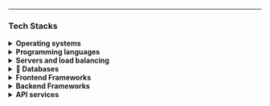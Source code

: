 <!-- ### Sobre mim
Meu nome é Eric e estou cursando Engenharia de Softare. <br/>
Atualmente trabalho com Soluções de Mídias na [Globo](https://globo.com/).
<p align="left">
  <a href="https://www.linkedin.com/in/eric-lemos" target="_blank">
    <picture>
      <source media="(prefers-color-scheme: dark)" srcset="https://img.shields.io/badge/linkedin-2e3440.svg?&style=for-the-badge&logo=linkedin&logoColor=0A66C2">
      <source media="(prefers-color-scheme: light)"srcset="https://img.shields.io/badge/linkedin-eceff4.svg?&style=for-the-badge&logo=linkedin&logoColor=0A66C2">
      <img alt="LindedIn" src="https://img.shields.io/badge/linkedin-eceff4.svg?&style=for-the-badge&logo=linkedin&logoColor=0A66C2">
    </picture>
  </a>&nbsp;
</p> -->

<hr/>

### Tech Stacks
<p align="left">
  <details>
    <summary><b>Operating systems</b></summary>
  </details>

  <details>
    <summary><b>Programming languages</b></summary>
  </details>

  <details>
    <summary><b>Servers and load balancing</b></summary>
  </details>
    
  <details>
    <summary><b>💾 Databases</b></summary>
![Postgres](https://img.shields.io/badge/postgres-%23316192.svg?style=for-the-badge&logo=postgresql&logoColor=white)
![MySQL](https://img.shields.io/badge/mysql-%2300f.svg?style=for-the-badge&logo=mysql&logoColor=white)
  </details>
    
  <details>
    <summary><b>Frontend Frameworks</b></summary>
  </details>
    
  <details>
    <summary><b>Backend Frameworks</b></summary>
  </details>
    
  <details>
    <summary><b>API services</b></summary>
  </details>
</p>
